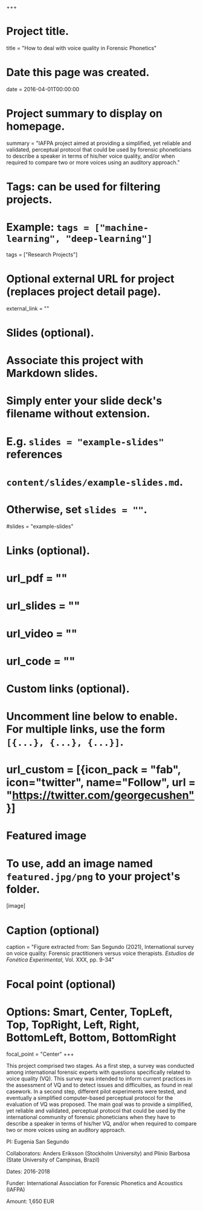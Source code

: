 +++
# Project title.
title = "How to deal with voice quality in Forensic Phonetics"

# Date this page was created.
date = 2016-04-01T00:00:00

# Project summary to display on homepage.
summary = "IAFPA project aimed at providing a simplified, yet reliable and validated, perceptual protocol that could be used by forensic phoneticians to describe a speaker in terms of his/her voice quality, and/or when required to compare two or more voices using an auditory approach."

# Tags: can be used for filtering projects.
# Example: `tags = ["machine-learning", "deep-learning"]`
tags = ["Research Projects"]

# Optional external URL for project (replaces project detail page).
external_link = ""

# Slides (optional).
#   Associate this project with Markdown slides.
#   Simply enter your slide deck's filename without extension.
#   E.g. `slides = "example-slides"` references 
#   `content/slides/example-slides.md`.
#   Otherwise, set `slides = ""`.
#slides = "example-slides"

# Links (optional).
# url_pdf = ""
# url_slides = ""
# url_video = ""
# url_code = ""

# Custom links (optional).
#   Uncomment line below to enable. For multiple links, use the form `[{...}, {...}, {...}]`.
# url_custom = [{icon_pack = "fab", icon="twitter", name="Follow", url = "https://twitter.com/georgecushen"}]

# Featured image
# To use, add an image named `featured.jpg/png` to your project's folder. 
[image]
  # Caption (optional)
   caption = "Figure extracted from: San Segundo (2021), International survey on voice quality: Forensic practitioners versus voice therapists. *Estudios de Fonética Experimental*, Vol. XXX, pp. 9-34"
  
  # Focal point (optional)
  # Options: Smart, Center, TopLeft, Top, TopRight, Left, Right, BottomLeft, Bottom, BottomRight
  focal_point = "Center"
+++


This project comprised two stages. As a first step, a survey was conducted among international forensic experts with questions specifically related to voice quality (VQ). This survey was intended to inform current practices in the assessment of VQ and to detect issues and difficulties, as found in real casework. In a second step, different pilot experiments were tested, and eventually a simplified computer-based perceptual protocol for the evaluation of VQ was proposed. The main goal was to provide a simplified, yet reliable and validated, perceptual protocol that could be used by the international community of forensic phoneticians when they have to describe a speaker in terms of his/her VQ, and/or when required to compare two or more voices using an auditory approach.

PI: Eugenia San Segundo

Collaborators: Anders Eriksson (Stockholm University) and Plinio Barbosa (State University of Campinas, Brazil) 

Dates: 2016-2018

Funder: International Association for Forensic Phonetics and Acoustics (IAFPA)

Amount: 1,650 EUR




